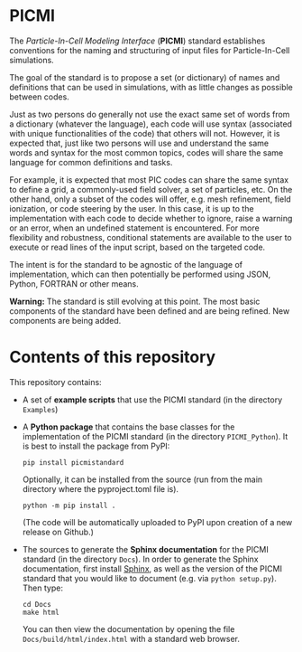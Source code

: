# PICMI

The *Particle-In-Cell Modeling Interface* (**PICMI**) standard establishes conventions for the naming and structuring of input files for Particle-In-Cell simulations.

The goal of the standard is to propose a set (or dictionary) of names and definitions that can be used in simulations, with as little changes as possible between codes.

Just as two persons do generally not use the exact same set of words from a dictionary (whatever the language), each code will use syntax (associated with unique functionalities of the code) that others will not. However, it is expected that, just like two persons will use and understand the same words and syntax for the most common topics, codes will share the same language for common definitions and tasks.

For example, it is expected that most PIC codes can share the same syntax to define a grid, a commonly-used field solver, a set of particles, etc. On the other hand, only a subset of the codes will offer, e.g. mesh refinement, field ionization, or code steering by the user. In this case, it is up to the implementation with each code to decide whether to ignore, raise a warning or an error, when an undefined statement is encountered. For more flexibility and robustness, conditional statements are available to the user to execute or read lines of the input script, based on the targeted code.

The intent is for the standard to be agnostic of the language of implementation, which can then potentially be performed using JSON, Python, FORTRAN or other means.

**Warning:**
The standard is still evolving at this point. The most basic components of the standard have been defined and are being refined. New components are being added.

# Contents of this repository

This repository contains:

- A set of **example scripts** that use the PICMI standard (in the directory `Examples`)

- A **Python package** that contains the base classes for the implementation of the PICMI standard (in the directory `PICMI_Python`). It is best to install the package from PyPI:
  ```
  pip install picmistandard
  ```
  Optionally, it can be installed from the source (run from the main directory where the pyproject.toml file is).
  ```
  python -m pip install .
  ```
  (The code will be automatically uploaded to PyPI upon creation of a new release on Github.)

- The sources to generate the **Sphinx documentation** for the PICMI standard (in the directory `Docs`). In order to generate the Sphinx documentation, first install [Sphinx](http://www.sphinx-doc.org/en/master/), as well as the version of the PICMI standard that you would like to document (e.g. via `python setup.py`). Then type:
  ```
  cd Docs
  make html
  ```
  You can then view the documentation by opening the file `Docs/build/html/index.html` with a standard web browser.
